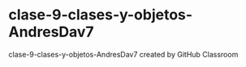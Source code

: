 # clase-9-clases-y-objetos-AndresDav7
clase-9-clases-y-objetos-AndresDav7 created by GitHub Classroom
